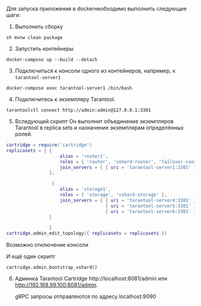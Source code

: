 Для запуска приложения в dockerнеобходимо выполнить следующие шаги:

1. Выполнить сборку 
```
sh mvnw clean package
```

2. Запустить контейнеры

```shell
docker-compose up --build --detach
```   

3. Подключиться к консоли одного из контейнеров, например, к `tarantool-server1`

```shell
docker-compose exec tarantool-server1 /bin/bash
```

4. Подключитесь  к экземпляру Tarantool.

```shell
tarantoolctl connect http://admin:admin@127.0.0.1:3301
```

5. Вследующий скрипт
   Он выполнит объединение экземпляров Tarantool в replica sets и назначение экземплярам определённых ролей.

```lua
cartridge = require('cartridge')
replicasets = { {
                    alias = 'router1',
                    roles = { 'router', 'vshard-router', 'failover-coordinator' },
                    join_servers = { { uri = 'tarantool-server1:3301' } }
                },

                 {
                    alias = 'storage1',
                    roles = { 'storage', 'vshard-storage' },
                    join_servers = { { uri = 'tarantool-server4:3301' },
                                     { uri = 'tarantool-server5:3301' },
                                     { uri = 'tarantool-server6:3301' } }
                }

                }
cartridge.admin_edit_topology({ replicasets = replicasets })
```

Возможно отключение консоли

И ещё один скрипт

```
cartridge.admin_bootstrap_vshard()
```
6. Админка Tarantool Cartridge http://localhost:8081/admin или
   http://192.168.99.100:8081/admin.

   gRPC запросы отправляются по адресу localhost:9090
   
   

